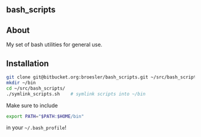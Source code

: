 ## bash_scripts

## About
My set of bash utilities for general use.

## Installation
```sh
git clone git@bitbucket.org:broesler/bash_scripts.git ~/src/bash_scripts
mkdir ~/bin
cd ~/src/bash_scripts/
./symlink_scripts.sh    # symlink scripts into ~/bin
```
Make sure to include
```sh
export PATH="$PATH:$HOME/bin"
```
in your `~/.bash_profile`!

